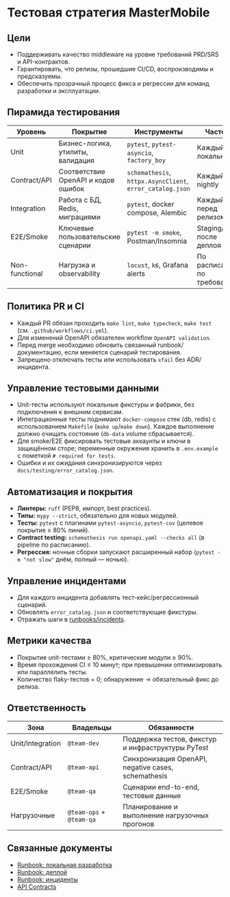 <!-- docs/testing/strategy.md -->
# Тестовая стратегия MasterMobile

## Цели
- Поддерживать качество middleware на уровне требований PRD/SRS и API-контрактов.
- Гарантировать, что релизы, прошедшие CI/CD, воспроизводимы и предсказуемы.
- Обеспечить прозрачный процесс фикса и регрессии для команд разработки и эксплуатации.

## Пирамида тестирования
| Уровень | Покрытие | Инструменты | Частота |
|---------|----------|-------------|---------|
| Unit | Бизнес-логика, утилиты, валидация | `pytest`, `pytest-asyncio`, `factory_boy` | Каждый PR и локально |
| Contract/API | Соответствие OpenAPI и кодов ошибок | `schemathesis`, `httpx.AsyncClient`, `error_catalog.json` | Каждый PR и nightly |
| Integration | Работа с БД, Redis, миграциями | `pytest`, docker compose, Alembic | Каждый PR и перед релизом |
| E2E/Smoke | Ключевые пользовательские сценарии | `pytest -m smoke`, Postman/Insomnia | Staging/Prod после деплоя |
| Non-functional | Нагрузка и observability | `locust`, `k6`, Grafana alerts | По расписанию/по требованию |

## Политика PR и CI
- Каждый PR обязан проходить `make lint`, `make typecheck`, `make test` (см. `.github/workflows/ci.yml`).
- Для изменений OpenAPI обязателен workflow `OpenAPI validation`.
- Перед merge необходимо обновить связанный runbook/документацию, если меняется сценарий тестирования.
- Запрещено отключать тесты или использовать `xfail` без ADR/инцидента.

## Управление тестовыми данными
- Unit-тесты используют локальные фикстуры и фабрики, без подключения к внешним сервисам.
- Интеграционные тесты поднимают `docker-compose` стек (db, redis) с использованием `Makefile`
  (`make up`/`make down`). Каждое выполнение должно очищать состояние (`db-data` volume сбрасывается).
- Для smoke/E2E фиксировать тестовые аккаунты и ключи в защищённом сторе; переменные окружения
  хранить в `.env.example` с пометкой `# required for tests`.
- Ошибки и их ожидания синхронизируются через `docs/testing/error_catalog.json`.

## Автоматизация и покрытия
- **Линтеры:** `ruff` (PEP8, импорт, best practices).
- **Типы:** `mypy --strict`, обязательно для новых модулей.
- **Тесты:** `pytest` с плагинами `pytest-asyncio`, `pytest-cov` (целевое покрытие ≥ 80% линий).
- **Contract testing:** `schemathesis run openapi.yaml --checks all` (в pipeline по расписанию).
- **Регрессия:** ночные сборки запускают расширенный набор (`pytest -m "not slow"` днём, полный — ночью).

## Управление инцидентами
- Для каждого инцидента добавлять тест-кейс/регрессионный сценарий.
- Обновлять `error_catalog.json` и соответствующие фикстуры.
- Отражать шаги в [runbooks/incidents](../runbooks/incidents.md).

## Метрики качества
- Покрытие unit-тестами ≥ 80%, критические модули ≥ 90%.
- Время прохождения CI ≤ 10 минут; при превышении оптимизировать или параллелить тесты.
- Количество flaky-тестов = 0; обнаружение → обязательный фикс до релиза.

## Ответственность
| Зона | Владельцы | Обязанности |
|------|-----------|-------------|
| Unit/Integration | `@team-dev` | Поддержка тестов, фикстур и инфраструктуры PyTest |
| Contract/API | `@team-api` | Синхронизация OpenAPI, negative cases, schemathesis |
| E2E/Smoke | `@team-qa` | Сценарии end-to-end, тестовые данные |
| Нагрузочные | `@team-ops` + `@team-qa` | Планирование и выполнение нагрузочных прогонов |

## Связанные документы
- [Runbook: локальная разработка](../runbooks/local_dev.md)
- [Runbook: деплой](../runbooks/deploy.md)
- [Runbook: инциденты](../runbooks/incidents.md)
- [API Contracts](../API‑Contracts.md)
